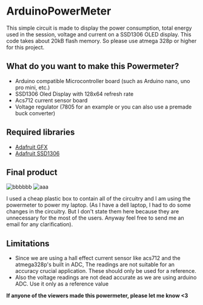 # ArduinoPowerMeter

This simple circuit is made to display the power consumption, total energy used in the session, voltage and current on a SSD1306 OLED display. This code takes about 20kB flash memory. So please use atmega 328p or higher for this project. 

## What do you want to make this Powermeter?

* Arduino compatible Microcontroller board (such as Arduino nano, uno pro mini, etc.)
* SSD1306 Oled Display with 128x64 refresh rate
* Acs712 current sensor board
* Voltage regulator (7805 for an example or you can also use a premade buck converter)

## Required libraries
* [Adafruit GFX ](https://github.com/adafruit/Adafruit-GFX-Library)
* [Adafruit SSD1306](https://github.com/adafruit/Adafruit_SSD1306)

## Final product

![bbbbbb](https://user-images.githubusercontent.com/78542929/181099927-60098ee5-0d40-4fd4-aa31-2a6e5a64f31b.jpg)
![aaa](https://user-images.githubusercontent.com/78542929/181099937-4122c689-d298-4caf-bf92-2b19b4f0eb23.jpg)

I used a cheap plastic box to contain all of the circuitry and I am using the powermeter to power my laptop. (As I have a dell laptop, I had to do some changes in the circuitry. But I don't state them here because they are unnecessary for the most of the users. Anyway feel free to send me an email for any clarification). 

## Limitations

* Since we are using a hall effect current sensor like acs712 and the atmega328p's built in ADC, The readings are not suitable for an accuracy crucial application. These should only be used for a reference. 
* Also the voltage readings are not dead accurate as we are using arduino ADC. Use it only as a reference value

**If anyone of the viewers made this powermeter, please let me know <3**

